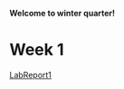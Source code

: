 **Welcome to winter quarter!**
# Week 1
[LabReport1](https://github.com/makeilali/cse15l-lab-reports/blob/main/Labreport1.md)
